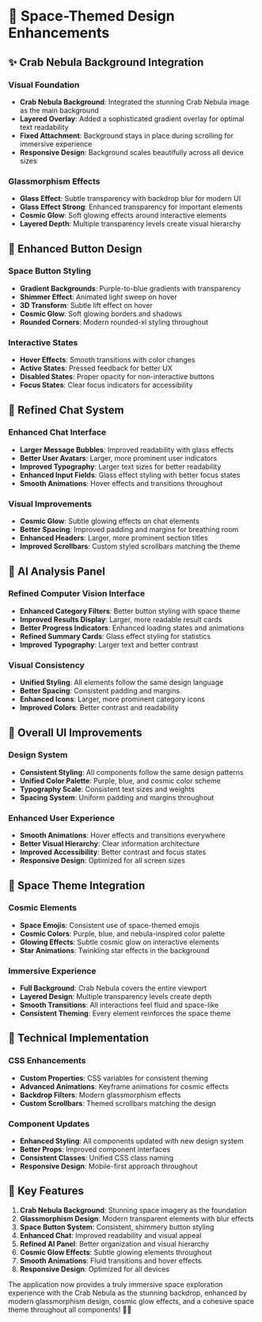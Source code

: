 # 🌌 Space-Themed Design Enhancements

## ✨ **Crab Nebula Background Integration**

### **Visual Foundation**
- **Crab Nebula Background**: Integrated the stunning Crab Nebula image as the main background
- **Layered Overlay**: Added a sophisticated gradient overlay for optimal text readability
- **Fixed Attachment**: Background stays in place during scrolling for immersive experience
- **Responsive Design**: Background scales beautifully across all device sizes

### **Glassmorphism Effects**
- **Glass Effect**: Subtle transparency with backdrop blur for modern UI
- **Glass Effect Strong**: Enhanced transparency for important elements
- **Cosmic Glow**: Soft glowing effects around interactive elements
- **Layered Depth**: Multiple transparency levels create visual hierarchy

## 🎨 **Enhanced Button Design**

### **Space Button Styling**
- **Gradient Backgrounds**: Purple-to-blue gradients with transparency
- **Shimmer Effect**: Animated light sweep on hover
- **3D Transform**: Subtle lift effect on hover
- **Cosmic Glow**: Soft glowing borders and shadows
- **Rounded Corners**: Modern rounded-xl styling throughout

### **Interactive States**
- **Hover Effects**: Smooth transitions with color changes
- **Active States**: Pressed feedback for better UX
- **Disabled States**: Proper opacity for non-interactive buttons
- **Focus States**: Clear focus indicators for accessibility

## 💬 **Refined Chat System**

### **Enhanced Chat Interface**
- **Larger Message Bubbles**: Improved readability with glass effects
- **Better User Avatars**: Larger, more prominent user indicators
- **Improved Typography**: Larger text sizes for better readability
- **Enhanced Input Fields**: Glass effect styling with better focus states
- **Smooth Animations**: Hover effects and transitions throughout

### **Visual Improvements**
- **Cosmic Glow**: Subtle glowing effects on chat elements
- **Better Spacing**: Improved padding and margins for breathing room
- **Enhanced Headers**: Larger, more prominent section titles
- **Improved Scrollbars**: Custom styled scrollbars matching the theme

## 🤖 **AI Analysis Panel**

### **Refined Computer Vision Interface**
- **Enhanced Category Filters**: Better button styling with space theme
- **Improved Results Display**: Larger, more readable result cards
- **Better Progress Indicators**: Enhanced loading states and animations
- **Refined Summary Cards**: Glass effect styling for statistics
- **Improved Typography**: Larger text and better contrast

### **Visual Consistency**
- **Unified Styling**: All elements follow the same design language
- **Better Spacing**: Consistent padding and margins
- **Enhanced Icons**: Larger, more prominent category icons
- **Improved Colors**: Better contrast and readability

## 🎯 **Overall UI Improvements**

### **Design System**
- **Consistent Styling**: All components follow the same design patterns
- **Unified Color Palette**: Purple, blue, and cosmic color scheme
- **Typography Scale**: Consistent text sizes and weights
- **Spacing System**: Uniform padding and margins throughout

### **Enhanced User Experience**
- **Smooth Animations**: Hover effects and transitions everywhere
- **Better Visual Hierarchy**: Clear information architecture
- **Improved Accessibility**: Better contrast and focus states
- **Responsive Design**: Optimized for all screen sizes

## 🚀 **Space Theme Integration**

### **Cosmic Elements**
- **Space Emojis**: Consistent use of space-themed emojis
- **Cosmic Colors**: Purple, blue, and nebula-inspired color palette
- **Glowing Effects**: Subtle cosmic glow on interactive elements
- **Star Animations**: Twinkling star effects in the background

### **Immersive Experience**
- **Full Background**: Crab Nebula covers the entire viewport
- **Layered Design**: Multiple transparency levels create depth
- **Smooth Transitions**: All interactions feel fluid and space-like
- **Consistent Theming**: Every element reinforces the space theme

## 🎨 **Technical Implementation**

### **CSS Enhancements**
- **Custom Properties**: CSS variables for consistent theming
- **Advanced Animations**: Keyframe animations for cosmic effects
- **Backdrop Filters**: Modern glassmorphism effects
- **Custom Scrollbars**: Themed scrollbars matching the design

### **Component Updates**
- **Enhanced Styling**: All components updated with new design system
- **Better Props**: Improved component interfaces
- **Consistent Classes**: Unified CSS class naming
- **Responsive Design**: Mobile-first approach throughout

## 🌟 **Key Features**

1. **Crab Nebula Background**: Stunning space imagery as the foundation
2. **Glassmorphism Design**: Modern transparent elements with blur effects
3. **Space Button System**: Consistent, shimmery button styling
4. **Enhanced Chat**: Improved readability and visual appeal
5. **Refined AI Panel**: Better organization and visual hierarchy
6. **Cosmic Glow Effects**: Subtle glowing elements throughout
7. **Smooth Animations**: Fluid transitions and hover effects
8. **Responsive Design**: Optimized for all devices

The application now provides a truly immersive space exploration experience with the Crab Nebula as the stunning backdrop, enhanced by modern glassmorphism design, cosmic glow effects, and a cohesive space theme throughout all components! 🌌✨
